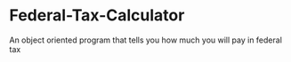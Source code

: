 # Federal-Tax-Calculator
An object oriented program that tells you how much you will pay in federal tax
